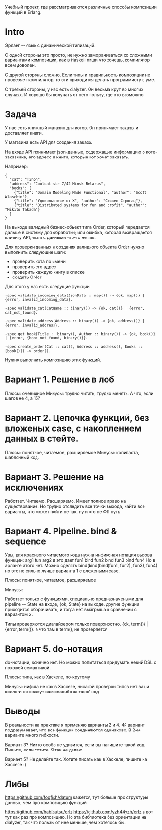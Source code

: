 Учебный проект, где рассматриваются различные способы композиции функций в Erlang.

# Intro

Эрланг -- язык с динамической типизаций.

С одной стороны это просто, не нужно заморачиваться со сложными вариантами композиции, как в Haskell пиши что хочешь, компилятор всем доволен.

С другой стороны сложно. Если типы и правильность композиции не проверяет компилятор, то эти приходится делать программисту в уме.

С третьей стороны, у нас есть dialyzer. Он весьма крут во многих случаях. И хорошо бы получать от него пользу, где это возможно.


# Задача

У нас есть книжный магазин для котов. Он принимает заказы и доставляет книги.

У магазина есть API для создания заказа.

На входе API принимает json-данные, содержащие информацию о коте-заказчике, его адресс и книги, которые кот хочет заказать.

Например:
```
{
  "cat": "Tihon",
  "address": "Coolcat str 7/42 Minsk Belarus",
  "books": [
    {"title": "Domain Modeling Made Functional", "author": "Scott Wlaschin"},
    {"title": "Удовольствие от Х", "author": "Стивен Строгац"},
    {"title": "Distributed systems for fun and profit", "author": "Mikito Takada"}
  ]
}
```

На выходе валидный бизнес-объект типа Order, который передается дальше в систему для обработки; или ошибка, которая возвращается клиенту API, если с данными что-то не так.

Для проверки данных и создания валидного объекта Order нужно выполнить следующие шаги:
- проверить кота по имени
- проверить его адрес
- проверить каждую книгу в списке
- создать Order

Для этого у нас есть следущие функции:
```
-spec validate_incoming_data(JsonData :: map()) -> {ok, map()} | {error, invalid_incoming_data}.

-spec validate_cat(CatName :: binary()) -> {ok, cat()} | {error, cat_not_found}.

-spec validate_address(Address :: binary()) -> {ok, address()} | {error, invalid_address}.

-spec get_book(Title :: binary(), Author :: binary()) -> {ok, book()} | {error, {book_not_found, binary()}}.

-spec create_order(Cat :: cat(), Address :: address(), Books :: [book()]) -> order().
```

Нужно выполнить композицию этих функций.



# Вариант 1. Решение в лоб

Плюсы: очевидное
Минусы: трудно читать, трудно менять. А что, если шагов не 4, а 15?


# Вариант 2. Цепочка функций, без вложеных case, с накоплением данных в стейте.

Плюсы: понятное, читаемое, расширяемое
Минусы: копипаста, шаблонный код.


# Вариант 3. Решение на исключениях

Работает. Читаемо. Расширяемо. Имеет полное право на существование.
Но трудно отследить все точки выхода, найти все варианты, что может пойти не так.
ну и это не ФП путь


# Вариант 4. Pipeline. bind & sequence

Увы, для красивого читаемого кода нужна инфиксная нотация вызова функции:
arg1 fun arg2
и это дает
fun1 bind fun2 bind fun3 bind fun4
Но в эрланге этого нет. Можно сделать
bind(bind(bind(fun1, fun2), fun3), fun4)
но это не сильно лучше варианта 1 с вложеными case.

Плюсы: понятное, читаемое, расширяемое

Минусы:

Работает только с функциями, специально предназначеными для pipeline -- State на входе, {ok, State} на выходе.
другие функции приходится оборачивать, и тогда нет выйгрыша в сравнении с вариантом 2.

Типы проверяются диалайзером только поверхностно. {ok, term()} | {error, term()}.
а что там в term(), не проверяется.


# Вариант 5. do-нотация

do-нотации, конечно нет. Но можно попытаться придумать некий DSL с похожей семантикой.

Плюсы: типа, как в Хаскеле, по-крутому

Минусы:
нифига не как в Хаскеле, никакой проверки типов нет
ваши коллеги не скажут вам спасибо за такой код


# Выводы

В реальности на практике я применяю варианты 2 и 4.
4й вариант подразумевает, что все функции соединяются одинаково.
В 2-м варианте много гибкости.

Вариант 3? Никто особо не удивится, если вы напишите такой код. Пишите, если хотите. Я так не делаю.

Вариант 5? Не делайте так. Хотите писать как в Хаскеле, пишите на Хаскеле :)


# Либы

https://github.com/fogfish/datum
кажется, тут больше про структуры данных, чем про композицию функций

https://github.com/habibutsu/erlz
https://github.com/yzh44yzh/erlz
а вот тут как раз про композицию. Но эта библиотека без ориентации на dialyzer, так что пользы от нее меньше, чем хотелось бы.
